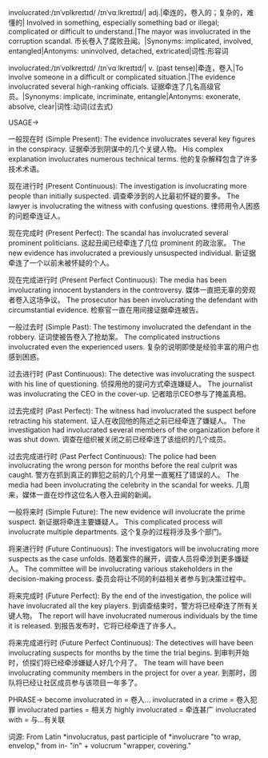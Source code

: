 involucrated:/ɪnˈvɒlkreɪtɪd/ /ɪnˈvɑːlkreɪtɪd/| adj.|牵连的，卷入的；复杂的，难懂的| Involved in something, especially something bad or illegal; complicated or difficult to understand.|The mayor was involucrated in the corruption scandal. 市长卷入了腐败丑闻。|Synonyms: implicated, involved, entangled|Antonyms: uninvolved, detached, extricated|词性:形容词

involucrated:/ɪnˈvɒlkreɪtɪd/ /ɪnˈvɑːlkreɪtɪd/| v. (past tense)|牵连，卷入|To involve someone in a difficult or complicated situation.|The evidence involucrated several high-ranking officials. 证据牵连了几名高级官员。|Synonyms: implicate, incriminate, entangle|Antonyms: exonerate, absolve, clear|词性:动词(过去式)


USAGE->

一般现在时 (Simple Present):
The evidence involucrates several key figures in the conspiracy.  证据牵涉到阴谋中的几个关键人物。
His complex explanation involucrates numerous technical terms. 他的复杂解释包含了许多技术术语。


现在进行时 (Present Continuous):
The investigation is involucrating more people than initially suspected. 调查牵涉到的人比最初怀疑的要多。
The lawyer is involucrating the witness with confusing questions. 律师用令人困惑的问题牵连证人。


现在完成时 (Present Perfect):
The scandal has involucrated several prominent politicians.  这起丑闻已经牵连了几位 prominent 的政治家。
The new evidence has involucrated a previously unsuspected individual. 新证据牵连了一个以前未被怀疑的个人。


现在完成进行时 (Present Perfect Continuous):
The media has been involucrating innocent bystanders in the controversy. 媒体一直把无辜的旁观者卷入这场争议。
The prosecutor has been involucrating the defendant with circumstantial evidence.  检察官一直在用间接证据牵连被告。


一般过去时 (Simple Past):
The testimony involucrated the defendant in the robbery. 证词使被告卷入了抢劫案。
The complicated instructions involucrated even the experienced users. 复杂的说明即使是经验丰富的用户也感到困惑。



过去进行时 (Past Continuous):
The detective was involucrating the suspect with his line of questioning.  侦探用他的提问方式牵连嫌疑人。
The journalist was involucrating the CEO in the cover-up. 记者暗示CEO参与了掩盖真相。


过去完成时 (Past Perfect):
The witness had involucrated the suspect before retracting his statement.  证人在收回他的陈述之前已经牵连了嫌疑人。
The investigation had involucrated several members of the organization before it was shut down.  调查在组织被关闭之前已经牵连了该组织的几个成员。


过去完成进行时 (Past Perfect Continuous):
The police had been involucrating the wrong person for months before the real culprit was caught.  警方在抓到真正的罪犯之前的几个月里一直冤枉了错误的人。
The media had been involucrating the celebrity in the scandal for weeks.  几周来，媒体一直在炒作这位名人卷入丑闻的新闻。



一般将来时 (Simple Future):
The new evidence will involucrate the prime suspect.  新证据将牵连主要嫌疑人。
This complicated process will involucrate multiple departments.  这个复杂的过程将涉及多个部门。



将来进行时 (Future Continuous):
The investigators will be involucrating more suspects as the case unfolds.  随着案件的展开，调查人员将牵涉到更多嫌疑人。
The committee will be involucrating various stakeholders in the decision-making process. 委员会将让不同的利益相关者参与到决策过程中。



将来完成时 (Future Perfect):
By the end of the investigation, the police will have involucrated all the key players.  到调查结束时，警方将已经牵连了所有关键人物。
The report will have involucrated numerous individuals by the time it is released.  到报告发布时，它将已经牵连了许多人。


将来完成进行时 (Future Perfect Continuous):
The detectives will have been involucrating suspects for months by the time the trial begins.  到审判开始时，侦探们将已经牵涉嫌疑人好几个月了。
The team will have been involucrating community members in the project for over a year. 到那时，团队将已经让社区成员参与该项目一年多了。


PHRASE->
become involucrated in = 卷入...
involucrated in a crime = 卷入犯罪
involucrated parties = 相关方
highly involucrated = 牵连甚广
involucrated with = 与...有关联


词源: From Latin *involucratus, past participle of *involucrare "to wrap, envelop," from in- "in" + volucrum "wrapper, covering."



